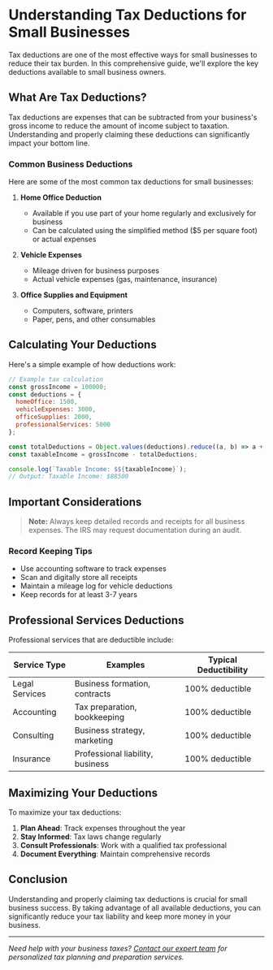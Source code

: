 # Understanding Tax Deductions for Small Businesses

Tax deductions are one of the most effective ways for small businesses to reduce their tax burden. In this comprehensive guide, we'll explore the key deductions available to small business owners.

## What Are Tax Deductions?

Tax deductions are expenses that can be subtracted from your business's gross income to reduce the amount of income subject to taxation. Understanding and properly claiming these deductions can significantly impact your bottom line.

### Common Business Deductions

Here are some of the most common tax deductions for small businesses:

1. **Home Office Deduction**
   - Available if you use part of your home regularly and exclusively for business
   - Can be calculated using the simplified method ($5 per square foot) or actual expenses

2. **Vehicle Expenses**
   - Mileage driven for business purposes
   - Actual vehicle expenses (gas, maintenance, insurance)

3. **Office Supplies and Equipment**
   - Computers, software, printers
   - Paper, pens, and other consumables

## Calculating Your Deductions

Here's a simple example of how deductions work:

```javascript
// Example tax calculation
const grossIncome = 100000;
const deductions = {
  homeOffice: 1500,
  vehicleExpenses: 3000,
  officeSupplies: 2000,
  professionalServices: 5000
};

const totalDeductions = Object.values(deductions).reduce((a, b) => a + b, 0);
const taxableIncome = grossIncome - totalDeductions;

console.log(`Taxable Income: $${taxableIncome}`);
// Output: Taxable Income: $88500
```

## Important Considerations

> **Note:** Always keep detailed records and receipts for all business expenses. The IRS may request documentation during an audit.

### Record Keeping Tips

- Use accounting software to track expenses
- Scan and digitally store all receipts
- Maintain a mileage log for vehicle deductions
- Keep records for at least 3-7 years

## Professional Services Deductions

Professional services that are deductible include:

| Service Type | Examples | Typical Deductibility |
|-------------|----------|----------------------|
| Legal Services | Business formation, contracts | 100% deductible |
| Accounting | Tax preparation, bookkeeping | 100% deductible |
| Consulting | Business strategy, marketing | 100% deductible |
| Insurance | Professional liability, business | 100% deductible |

## Maximizing Your Deductions

To maximize your tax deductions:

1. **Plan Ahead**: Track expenses throughout the year
2. **Stay Informed**: Tax laws change regularly
3. **Consult Professionals**: Work with a qualified tax professional
4. **Document Everything**: Maintain comprehensive records

## Conclusion

Understanding and properly claiming tax deductions is crucial for small business success. By taking advantage of all available deductions, you can significantly reduce your tax liability and keep more money in your business.

---

*Need help with your business taxes? [Contact our expert team](/contact) for personalized tax planning and preparation services.*